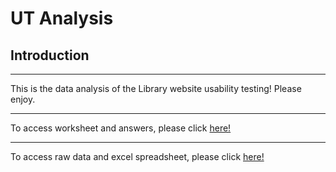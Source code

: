 # UT Analysis
## Introduction
----

This is the data analysis of the Library website usability testing! Please enjoy.

----

To access worksheet and answers, please click [here!](https://docs.google.com/document/d/1_Wb954Hb-BrrPy8TCCvsXNNTFf6px7fAVEst3U6916s/edit?usp=sharing)

----

To access raw data and excel spreadsheet, please click [here!](https://docs.google.com/document/d/1_Wb954Hb-BrrPy8TCCvsXNNTFf6px7fAVEst3U6916s/edit?usp=sharing)
